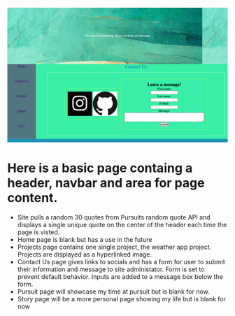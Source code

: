 ![screenshot](screen.png)
# Here is a basic page containg a header, navbar and area for page content.
 - Site pulls a random 30 quotes from Pursuits random quote API and displays a single unique quote on the center of the header each time the page is visted.
 - Home page is blank but has a use in the future
 - Projects page contains one single project, the weather app project. Projects are displayed as a hyperlinked image.
 - Contact Us page gives links to socials and has a form for user to submit their information and message to site administator. Form is set to prevent default behavior. Inputs are added to a message box below the form. 
 - Pursuit page will showcase my time at pursuit but is blank for now.
 - Story page will be a more personal page showing my life but is blank for now
